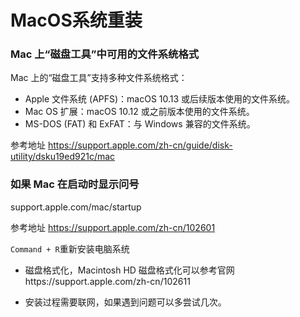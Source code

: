 # MacOS系统重装

### Mac 上“磁盘工具”中可用的文件系统格式
Mac 上的“磁盘工具”支持多种文件系统格式：
- Apple 文件系统 (APFS)：macOS 10.13 或后续版本使用的文件系统。
- Mac OS 扩展：macOS 10.12 或之前版本使用的文件系统。
- MS-DOS (FAT) 和 ExFAT：与 Windows 兼容的文件系统。

参考地址
https://support.apple.com/zh-cn/guide/disk-utility/dsku19ed921c/mac



### 如果 Mac 在启动时显示问号
support.apple.com/mac/startup

参考地址
https://support.apple.com/zh-cn/102601

`Command + R`重新安装电脑系统


- 磁盘格式化，Macintosh HD
磁盘格式化可以参考官网https://support.apple.com/zh-cn/102611

- 安装过程需要联网，如果遇到问题可以多尝试几次。